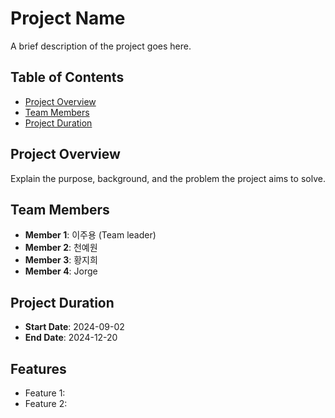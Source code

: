 # Project Name

A brief description of the project goes here.

## Table of Contents
- [Project Overview](#project-overview)
- [Team Members](#team-members)
- [Project Duration](#project-duration)

## Project Overview
Explain the purpose, background, and the problem the project aims to solve.

## Team Members
- **Member 1**: 이주용 (Team leader)
- **Member 2**: 천예원
- **Member 3**: 황지희
- **Member 4**: Jorge

## Project Duration
- **Start Date**: 2024-09-02
- **End Date**: 2024-12-20

## Features
- Feature 1:
- Feature 2:
